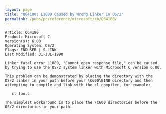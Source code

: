 ```yaml
---
layout: page
title: "Q64180: L1089 Caused by Wrong Linker in OS/2"
permalink: /pubs/pc/reference/microsoft/kb/Q64180/
---
```


	Article: Q64180
	Product: Microsoft C
	Version(s): 6.00
	Operating System: OS/2
	Flags: ENDUSER | S_LINK
	Last Modified: 31-JUL-1990
	
	Linker fatal error L1089, "Cannot open response file," can be caused
	by trying to use the OS/2 system linker with Microsoft C version 6.00.
	
	This problem can be demonstrated by placing the directory with the
	OS/2 linker in your path before your \C600\BINB directory and then
	attempting to compile and link with the cl compiler, for example:
	
	   cl foo.c
	
	The simplest workaround is to place the \C600 directories before the
	OS/2 directories in your path.
